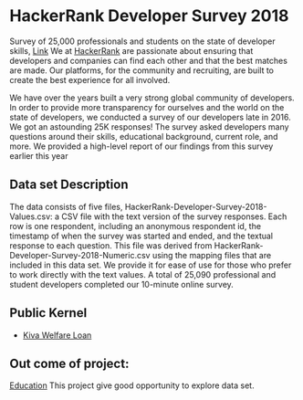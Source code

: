 # HackerRank Developer Survey 2018
Survey of 25,000 professionals and students on the state of developer skills,
[Link](https://www.kaggle.com/hackerrank/developer-survey-2018/home) 
We at [HackerRank](https://www.hackerrank.com) are passionate about ensuring that developers and companies can find each other and that the best matches are made. Our platforms, for the community and recruiting, are built to create the best experience for all involved.

We have over the years built a very strong global community of developers. In order to provide more transparency for ourselves and the world on the state of developers, we conducted a survey of our developers late in 2016. We got an astounding 25K responses! The survey asked developers many questions around their skills, educational background, current role, and more. We provided a high-level report of our findings from this survey earlier this year

## Data set Description
The data consists of five files,
HackerRank-Developer-Survey-2018-Values.csv: a CSV file with the text version of the survey responses. Each row is one respondent, including an anonymous respondent id, the timestamp of when the survey was started and ended, and the textual response to each question. This file was derived from HackerRank-Developer-Survey-2018-Numeric.csv using the mapping files that are included in this data set. We provide it for ease of use for those who prefer to work directly with the text values. A total of 25,090 professional and student developers completed our 10-minute online survey.

## Public Kernel
* [Kiva Welfare Loan](https://www.kaggle.com/sudhirnl7/hacker-rank-qna-eda)

## Out come of project:
[Education](cloud.png)
This project give good opportunity to explore data set.
